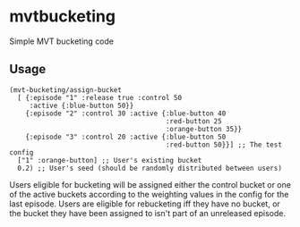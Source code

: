 mvtbucketing
============

Simple MVT bucketing code

## Usage

    (mvt-bucketing/assign-bucket
      [ {:episode "1" :release true :control 50
         :active {:blue-button 50}}
        {:episode "2" :control 30 :active {:blue-button 40
                                           :red-button 25
                                           :orange-button 35}}
        {:episode "3" :control 20 :active {:blue-button 50
                                           :red-button 50}}] ;; The test config
      ["1" :orange-button] ;; User's existing bucket
      0.2) ;; User's seed (should be randomly distributed between users)

Users eligible for bucketing will be assigned either the control bucket or one of the active buckets according to the weighting values in the config for the last episode. Users are eligible for rebucketing iff they have no bucket, or the bucket they have been assigned to isn't part of an unreleased episode. 
